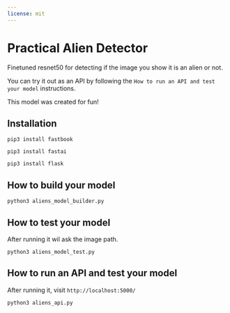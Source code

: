 ```yaml
---
license: mit
---
```


# Practical Alien Detector

Finetuned resnet50 for detecting if the image you show it is an alien or not. 

You can try it out as an API by following the `How to run an API and test your model` instructions.

This model was created for fun!

## Installation

```shell
pip3 install fastbook

pip3 install fastai

pip3 install flask
```

## How to build your model

```shell
python3 aliens_model_builder.py
```

## How to test your model

After running it wil ask the image path.

```shell
python3 aliens_model_test.py
```

## How to run an API and test your model

After running it, visit `http://localhost:5000/`

```shell
python3 aliens_api.py
```